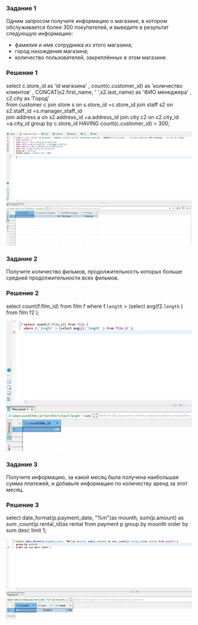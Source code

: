 ### Задание 1

Одним запросом получите информацию о магазине, в котором обслуживается более 300 покупателей, и выведите в результат следующую информацию: 
- фамилия и имя сотрудника из этого магазина;
- город нахождения магазина;
- количество пользователей, закреплённых в этом магазине.

### Решение 1
select c.store_id as 'id магазина' , count(c.customer_id) as 'количество клиентов' , CONCAT(s2.first_name, ' ',s2.last_name) as 'ФИО менеджера' , c2.city as 'Город'   
from customer c
join store s  on s.store_id =c.store_id 
join staff s2 on s2.staff_id  =s.manager_staff_id  
join address a on s2.address_id =a.address_id 
join city c2 on c2.city_id =a.city_id 
group by c.store_id
HAVING count(c.customer_id) > 300;

![1](https://github.com/oviplokos/donets_kv/blob/main/img/12-04_1.jpg)

### Задание 2

Получите количество фильмов, продолжительность которых больше средней продолжительности всех фильмов.

### Решение 2

select count(f.film_id) from film f 
where f.`length` > (select avg(f2.`length` ) from film f2 );

![2](https://github.com/oviplokos/donets_kv/blob/main/img/12-04_2.jpg)

### Задание 3

Получите информацию, за какой месяц была получена наибольшая сумма платежей, и добавьте информацию по количеству аренд за этот месяц.

### Решение 3
select date_format(p.payment_date, "%m")as mounth, sum(p.amount) as sum ,count(p.rental_id)as rental from payment p 
group by mounth
order by sum desc limit 1;

![2](https://github.com/oviplokos/donets_kv/blob/main/img/12-04_3.jpg)
